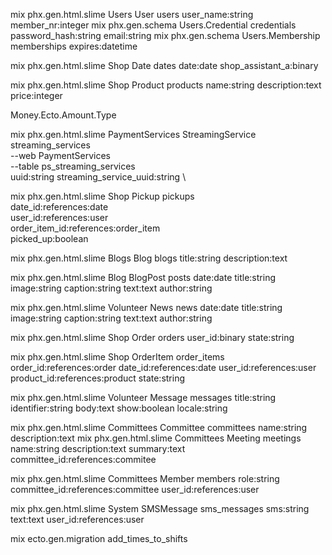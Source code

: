 mix phx.gen.html.slime Users User users user_name:string member_nr:integer
mix phx.gen.schema Users.Credential credentials password_hash:string email:string
mix phx.gen.schema Users.Membership memberships expires:datetime

mix phx.gen.html.slime Shop Date dates date:date shop_assistant_a:binary

mix phx.gen.html.slime Shop Product products name:string description:text price:integer


Money.Ecto.Amount.Type


mix phx.gen.html.slime PaymentServices StreamingService streaming_services \
--web PaymentServices \
--table ps_streaming_services \
uuid:string
streaming_service_uuid:string \

mix phx.gen.html.slime Shop Pickup pickups \
date_id:references:date \
user_id:references:user \
order_item_id:references:order_item \
picked_up:boolean




mix phx.gen.html.slime Blogs Blog blogs title:string description:text


mix phx.gen.html.slime Blog BlogPost posts date:date title:string image:string caption:string text:text author:string

mix phx.gen.html.slime Volunteer News news date:date title:string image:string caption:string text:text author:string

mix phx.gen.html.slime Shop Order orders user_id:binary state:string

mix phx.gen.html.slime Shop OrderItem order_items order_id:references:order date_id:references:date user_id:references:user product_id:references:product state:string


mix phx.gen.html.slime Volunteer Message messages title:string identifier:string body:text show:boolean locale:string

mix phx.gen.html.slime Committees Committee committees name:string description:text
mix phx.gen.html.slime Committees Meeting meetings name:string description:text summary:text committee_id:references:commitee

mix phx.gen.html.slime Committees Member members role:string  committee_id:references:committee user_id:references:user

mix phx.gen.html.slime System SMSMessage sms_messages sms:string  text:text user_id:references:user

mix ecto.gen.migration add_times_to_shifts

